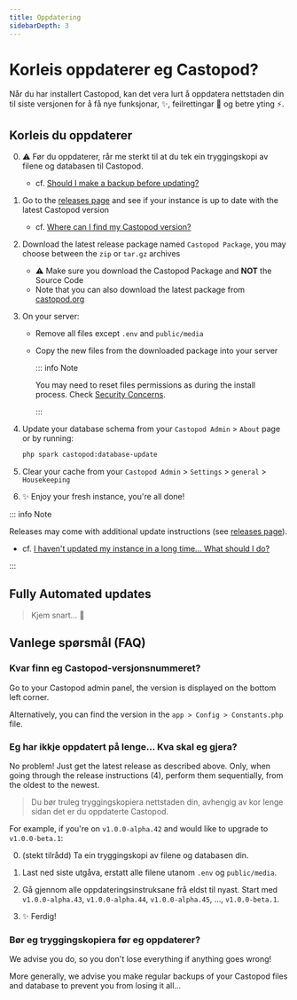 ```yaml
---
title: Oppdatering
sidebarDepth: 3
---
```


# Korleis oppdaterer eg Castopod?

Når du har installert Castopod, kan det vera lurt å oppdatera nettstaden din til
siste versjonen for å få nye funksjonar, ✨, feilrettingar 🐛 og betre yting ⚡.

## Korleis du oppdaterer

0. ⚠️ Før du oppdaterer, rår me sterkt til at du tek ein tryggingskopi av filene
   og databasen til Castopod.

   - cf.
     [Should I make a backup before updating?](#should-i-make-a-backup-before-updating)

1. Go to the
   [releases page](https://code.castopod.org/adaures/castopod/-/releases) and
   see if your instance is up to date with the latest Castopod version

   - cf.
     [Where can I find my Castopod version?](#where-can-i-find-my-castopod-version)

2. Download the latest release package named `Castopod Package`, you may choose
   between the `zip` or `tar.gz` archives

   - ⚠️ Make sure you download the Castopod Package and **NOT** the Source Code
   - Note that you can also download the latest package from
     [castopod.org](https://castopod.org/)

3. On your server:

   - Remove all files except `.env` and `public/media`
   - Copy the new files from the downloaded package into your server

     ::: info Note

     You may need to reset files permissions as during the install process.
     Check [Security Concerns](./security.md).

     :::

4. Update your database schema from your `Castopod Admin` > `About` page or by
   running:

   ```bash
   php spark castopod:database-update
   ```

5. Clear your cache from your `Castopod Admin` > `Settings` > `general` >
   `Housekeeping`
6. ✨ Enjoy your fresh instance, you're all done!

::: info Note

Releases may come with additional update instructions (see
[releases page](https://code.castopod.org/adaures/castopod/-/releases)).

- cf.
  [I haven't updated my instance in a long time… What should I do?](#i-havent-updated-my-instance-in-a-long-time-what-should-i-do)

:::

## Fully Automated updates

> Kjem snart... 👀

## Vanlege spørsmål (FAQ)

### Kvar finn eg Castopod-versjonsnummeret?

Go to your Castopod admin panel, the version is displayed on the bottom left
corner.

Alternatively, you can find the version in the `app > Config > Constants.php`
file.

### Eg har ikkje oppdatert på lenge… Kva skal eg gjera?

No problem! Just get the latest release as described above. Only, when going
through the release instructions (4), perform them sequentially, from the oldest
to the newest.

> Du bør truleg tryggingskopiera nettstaden din, avhengig av kor lenge sidan det
> er du oppdaterte Castopod.

For example, if you're on `v1.0.0-alpha.42` and would like to upgrade to
`v1.0.0-beta.1`:

0. (stekt tilrådd) Ta ein tryggingskopi av filene og databasen din.

1. Last ned siste utgåva, erstatt alle filene utanom `.env` og `public/media`.

2. Gå gjennom alle oppdateringsinstruksane frå eldst til nyast. Start med
   `v1.0.0-alpha.43`, `v1.0.0-alpha.44`, `v1.0.0-alpha.45`, …, `v1.0.0-beta.1`.

3. ✨ Ferdig!

### Bør eg tryggingskopiera før eg oppdaterer?

We advise you do, so you don't lose everything if anything goes wrong!

More generally, we advise you make regular backups of your Castopod files and
database to prevent you from losing it all…

